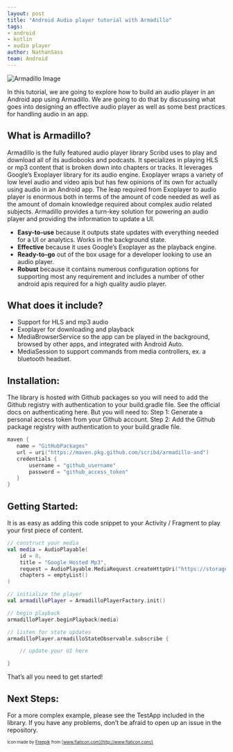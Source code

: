 ```yaml
---
layout: post
title: "Android Audio player tutorial with Armadillo"
tags:
- android
- kotlin
- audio player
author: NathanSass
team: Android
---
```


![Armadillo Image](https://i.ibb.co/LzTK79B/armadillo.jpg)

In this tutorial, we are going to explore how to build an audio player in an Android app using Armadillo. We are going to do that by discussing what goes into designing an effective audio player as well as some best practices for handling audio in an app.

## What is Armadillo?

Armadillo is the fully featured audio player library Scribd uses to play and download all of its audiobooks and podcasts. It specializes in playing HLS or mp3 content that is broken down into chapters or tracks. It leverages Google’s Exoplayer library for its audio engine. Exoplayer wraps a variety of low level audio and video apis but has few opinions of its own for actually using audio in an Android app. The leap required from Exoplayer to audio player is enormous both in terms of the amount of code needed as well as the amount of domain knowledge required about complex audio related subjects. Armadillo provides a turn-key solution for powering an audio player and providing the information to update a UI.

- **Easy-to-use** because it outputs state updates with everything needed for a UI or analytics. Works in the background state.
- **Effective** because it uses Google’s Exoplayer as the playback engine.
- **Ready-to-go** out of the box usage for a developer looking to use an audio player.
- **Robust** because it contains numerous configuration options for supporting most any requirement and includes a number of other android apis
required for a high quality audio player.

## What does it include?
- Support for HLS and mp3 audio
- Exoplayer for downloading and playback
- MediaBrowserService so the app can be played in the background, browsed by other apps, and integrated with Android Auto.
- MediaSession to support commands from media controllers, ex. a bluetooth headset.

## Installation:

The library is hosted with Github packages so you will need to add the Github registry with authentication to your build.gradle file. See the official docs on authenticating here. But you will need to:
Step 1: Generate a personal access token from your Github account.
Step 2: Add the Github package registry with authentication to your build.gradle file.

```kotlin
maven {
   name = "GitHubPackages"
   url = uri("https://maven.pkg.github.com/scribd/armadillo-and")
   credentials {
       username = "github_username"
       password = "github_access_token"
   }
}
```

## Getting Started:

It is as easy as adding this code snippet to your Activity / Fragment to play your first piece of content.

```kotlin
// construct your media
val media = AudioPlayable(
    id = 0,
    title = "Google Hosted Mp3",
    request = AudioPlayable.MediaRequest.createHttpUri("https://storage.googleapis.com/exoplayer-test-media-0/play.mp3"),
    chapters = emptyList()
)

// initialize the player
val armadilloPlayer = ArmadilloPlayerFactory.init()

// begin playback
armadilloPlayer.beginPlayback(media)

// listen for state updates
armadilloPlayer.armadilloStateObservable.subscribe {

    // update your UI here

}
```

That’s all you need to get started!

## Next Steps:

For a more complex example, please see the TestApp included in the library. If you have any problems, don’t be afraid to open up an issue in the repository.

<sub><sup>Icon made by [Freepik](https://www.flaticon.com/authors/freepik) from [www.flaticon.com](http://www.flaticon.com/) <sub><sup>

